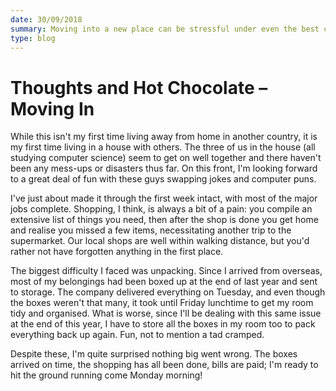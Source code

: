 ```yaml
---
date: 30/09/2018
summary: Moving into a new place can be stressful under even the best conditions, but when you're moving in a week before the start of a new academic year into a house several thousand kilometres away from home with people you've never cohabited with before, it's remarkable that anything can go according to plan rather than immediately going sideways...
type: blog
---
```


# Thoughts and Hot Chocolate – Moving In

While this isn't my first time living away from home in another country, it is my first time living in a house with others. The three of us in the house (all studying computer science) seem to get on well together and there haven't been any mess-ups or disasters thus far. On this front, I'm looking forward to a great deal of fun with these guys swapping jokes and computer puns.

I've just about made it through the first week intact, with most of the major jobs complete. Shopping, I think, is always a bit of a pain: you compile an extensive list of things you need, then after the shop is done you get home and realise you missed a few items, necessitating another trip to the supermarket. Our local shops are well within walking distance, but you'd rather not have forgotten anything in the first place.

The biggest difficulty I faced was unpacking. Since I arrived from overseas, most of my belongings had been boxed up at the end of last year and sent to storage. The company delivered everything on Tuesday, and even though the boxes weren't that many, it took until Friday lunchtime to get my room tidy and organised. What is worse, since I'll be dealing with this same issue at the end of this year, I have to store all the boxes in my room too to pack everything back up again. Fun, not to mention a tad cramped.

Despite these, I'm quite surprised nothing big went wrong. The boxes arrived on time, the shopping has all been done, bills are paid; I'm ready to hit the ground running come Monday morning!